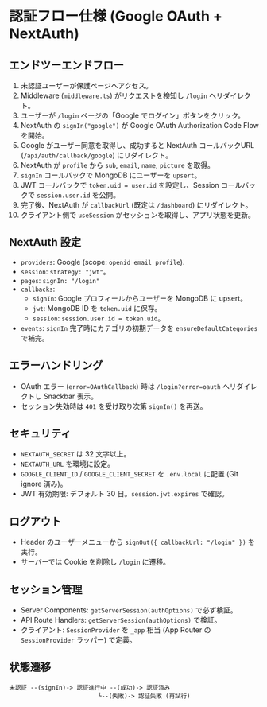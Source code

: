 # 認証フロー仕様 (Google OAuth + NextAuth)

## エンドツーエンドフロー
1. 未認証ユーザーが保護ページへアクセス。
2. Middleware (`middleware.ts`) がリクエストを検知し `/login` へリダイレクト。
3. ユーザーが `/login` ページの「Google でログイン」ボタンをクリック。
4. NextAuth の `signIn("google")` が Google OAuth Authorization Code Flow を開始。
5. Google がユーザー同意を取得し、成功すると NextAuth コールバックURL (`/api/auth/callback/google`) にリダイレクト。
6. NextAuth が `profile` から `sub`, `email`, `name`, `picture` を取得。
7. `signIn` コールバックで MongoDB にユーザーを `upsert`。
8. JWT コールバックで `token.uid = user.id` を設定し、Session コールバックで `session.user.id` を公開。
9. 完了後、NextAuth が `callbackUrl` (既定は `/dashboard`) にリダイレクト。
10. クライアント側で `useSession` がセッションを取得し、アプリ状態を更新。

## NextAuth 設定
- `providers`: Google (scope: `openid email profile`).
- `session`: `strategy: "jwt"`。
- `pages`: `signIn: "/login"`
- `callbacks`:
  - `signIn`: Google プロフィールからユーザーを MongoDB に upsert。
  - `jwt`: MongoDB ID を `token.uid` に保存。
  - `session`: `session.user.id = token.uid`。
- `events`: `signIn` 完了時にカテゴリの初期データを `ensureDefaultCategories` で補完。

## エラーハンドリング
- OAuth エラー (`error=OAuthCallback`) 時は `/login?error=oauth` へリダイレクトし Snackbar 表示。
- セッション失効時は `401` を受け取り次第 `signIn()` を再送。

## セキュリティ
- `NEXTAUTH_SECRET` は 32 文字以上。
- `NEXTAUTH_URL` を環境に設定。
- `GOOGLE_CLIENT_ID` / `GOOGLE_CLIENT_SECRET` を `.env.local` に配置 (Git ignore 済み)。
- JWT 有効期限: デフォルト 30 日。`session.jwt.expires` で確認。

## ログアウト
- Header のユーザーメニューから `signOut({ callbackUrl: "/login" })` を実行。
- サーバーでは Cookie を削除し `/login` に遷移。

## セッション管理
- Server Components: `getServerSession(authOptions)` で必ず検証。
- API Route Handlers: `getServerSession(authOptions)` で検証。
- クライアント: `SessionProvider` を `_app` 相当 (App Router の `SessionProvider` ラッパー) で定義。

## 状態遷移
```
未認証 --(signIn)-> 認証進行中 --(成功)-> 認証済み
                         └--(失敗)-> 認証失敗 (再試行)
```
